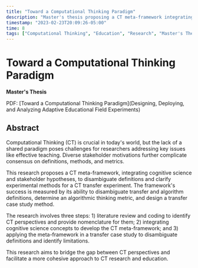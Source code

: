 ```yaml
---
title: "Toward a Computational Thinking Paradigm"
description: "Master's thesis proposing a CT meta-framework integrating cognitive science and stakeholder hypotheses."
timestamp: "2023-02-23T20:09:26-05:00"
time: 8
tags: ["Computational Thinking", "Education", "Research", "Master's Thesis", "Cognitive Science"]
---
```


# Toward a Computational Thinking Paradigm

**Master's Thesis**

PDF: [Toward a Computational Thinking Paradigm](Designing, Deploying, and Analyzing Adaptive Educational Field Experiments)

## Abstract

Computational Thinking (CT) is crucial in today's world, but the lack of a shared paradigm poses challenges for researchers addressing key issues like effective teaching. Diverse stakeholder motivations further complicate consensus on definitions, methods, and metrics.

This research proposes a CT meta-framework, integrating cognitive science and stakeholder hypotheses, to disambiguate definitions and clarify experimental methods for a CT transfer experiment. The framework's success is measured by its ability to disambiguate transfer and algorithm definitions, determine an algorithmic thinking metric, and design a transfer case study method.

The research involves three steps: 1) literature review and coding to identify CT perspectives and provide nomenclature for them; 2) integrating cognitive science concepts to develop the CT meta-framework; and 3) applying the meta-framework in a transfer case study to disambiguate definitions and identify limitations.

This research aims to bridge the gap between CT perspectives and facilitate a more cohesive approach to CT research and education. 
